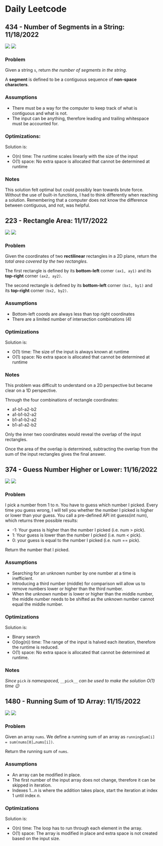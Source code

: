 # Daily Leetcode

## 434 - Number of Segments in a String: 11/18/2022

![](434-number-of-segments/number-of-segments.png)
![](434-number-of-segments/number-of-segments-code.png)

### Problem

Given a string `s`, return _the number of segments in the string_.

A **segment** is defined to be a contiguous sequence of **non-space characters**.

### Assumptions

- There must be a way for the computer to keep track of what is contiguous and what is not.
- The input can be anything, therefore leading and trailing whitespace must be accounted for.

### Optimizations:

Solution is:

- O(n) time: The runtime scales linearly with the size of the input
- O(1) space: No extra space is allocated that cannot be determined at runtime

### Notes

This solution felt optimal but could possibly lean towards brute force. Without the use of built-in functions, I had to think differently when reaching a solution. Remembering that a computer does not know the difference between contiguous, and not, was helpful.

## 223 - Rectangle Area: 11/17/2022

![](223-rectangle-area/rectangle-area.png)
![](223-rectangle-area/rectangle-area-code.png)

### Problem

Given the coordinates of two **rectilinear** rectangles in a 2D plane, return the _total area covered by the two rectangles_.

The first rectangle is defined by its **bottom-left** corner `(ax1, ay1)` and its **top-right** corner `(ax2, ay2)`.

The second rectangle is defined by its **bottom-left** corner `(bx1, by1)` and its **top-right** corner `(bx2, by2)`.

### Assumptions

- Bottom-left coords are always less than top right coordinates
- There are a limited number of intersection combinations (4)

### Optimizations

Solution is:

- O(1) time: The size of the input is always known at runtime
- O(1) space: No extra space is allocated that cannot be determined at runtime

### Notes

This problem was difficult to understand on a 2D perspective but became clear on a 1D perspective.

Through the four combinations of rectangle coordinates:

- a1-b1-a2-b2
- a1-b1-b2-a2
- b1-a1-b2-a2
- b1-a1-a2-b2

Only the inner two coordinates would reveal the overlap of the input rectangles.

Once the area of the overlap is determined, subtracting the overlap from the sum of the input rectangles gives the final answer.

## 374 - Guess Number Higher or Lower: 11/16/2022

![](374-guess-number/guess-number.png)
![](374-guess-number/guess-number-code.png)

### Problem

I pick a number from 1 to n. You have to guess which number I picked.
Every time you guess wrong, I will tell you whether the number I picked is higher or lower than your guess.
You call a pre-defined API int guess(int num), which returns three possible results:

- -1: Your guess is higher than the number I picked (i.e. num > pick).
- 1: Your guess is lower than the number I picked (i.e. num < pick).
- 0: your guess is equal to the number I picked (i.e. num == pick).

Return the number that I picked.

### Assumptions

- Searching for an unknown number by one number at a time is inefficient.
- Introducing a third number (middle) for comparison will allow us to remove numbers lower or higher than the third number.
- When the unknown number is lower or higher than the middle number, the middle number needs to be shifted as the unknown number cannot equal the middle number.

### Optimizations

Solution is:

- Binary search
- O(log(n)) time: The range of the input is halved each iteration, therefore the runtime is reduced.
- O(1) space: No extra space is allocated that cannot be determined at runtime.

### Notes

_Since_ `pick` _is namespaced,_ `__pick__` _can be used to make the solution O(1) time :wink:_

## 1480 - Running Sum of 1D Array: 11/15/2022

![](1480-running-sum/running-sum.png)
![](1480-running-sum/running-sum-code.png)

### Problem

Given an array `nums`. We define a running sum of an array as `runningSum[i] = sum(nums[0]…nums[i])`.

Return the running sum of `nums`.

### Assumptions

- An array can be modified in place.
- The first number of the input array does not change, therefore it can be skipped in iteration.
- Indexes 1...n is where the addition takes place, start the iteration at index 1 until index _n_.

### Optimizations

Solution is:

- O(n) time: The loop has to run through each element in the array.
- O(1) space: The array is modified in place and extra space is not created based on the input size.
